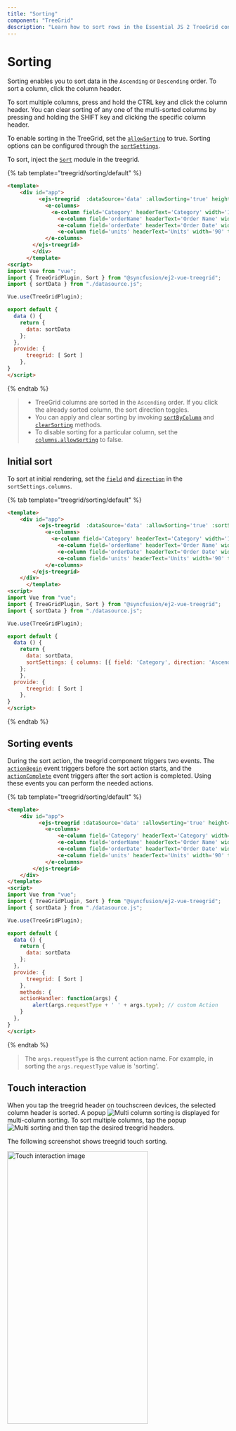 ```yaml
---
title: "Sorting"
component: "TreeGrid"
description: "Learn how to sort rows in the Essential JS 2 TreeGrid control, perform initial sorting, and customize sorting logic."
---
```


# Sorting

Sorting enables you to sort data in the `Ascending` or `Descending` order.
To sort a column, click the column header.

To sort multiple columns, press and hold the CTRL key and click the column header.  You can clear sorting of any one of the multi-sorted columns by pressing and holding the SHIFT key and clicking the specific column header.

To enable sorting in the TreeGrid, set the [`allowSorting`](../api/treegrid/#allowsorting) to true. Sorting options can be configured through the [`sortSettings`](../api/treegrid/sortSettings).

To sort, inject the [`Sort`](../api/treegrid/#sortmodule) module in the treegrid.

{% tab template="treegrid/sorting/default" %}

```html
<template>
    <div id="app">
          <ejs-treegrid  :dataSource='data' :allowSorting='true' height='315px' childMapping='subtasks' :treeColumnIndex='0'>
            <e-columns>
              <e-column field='Category' headerText='Category' width='140'></e-column>
                <e-column field='orderName' headerText='Order Name' width='200'></e-column>
                <e-column field='orderDate' headerText='Order Date' width='150' format="yMd" textAlign='Right'></e-column>
                <e-column field='units' headerText='Units' width='90' textAlign='Right'></e-column>
            </e-columns>
        </ejs-treegrid>
        </div>
      </template>
<script>
import Vue from "vue";
import { TreeGridPlugin, Sort } from "@syncfusion/ej2-vue-treegrid";
import { sortData } from "./datasource.js";

Vue.use(TreeGridPlugin);

export default {
  data () {
    return {
      data: sortData
    };
  },
  provide: {
      treegrid: [ Sort ]
    },
}
</script>

```

{% endtab %}

> * TreeGrid columns are sorted in the `Ascending` order. If you click the already sorted column, the sort direction toggles.
> * You can apply and clear sorting by invoking [`sortByColumn`](../api/treegrid/#sortbycolumn) and
[`clearSorting`](../api/treegrid/#clearsorting) methods.
> * To disable sorting for a particular column, set the [`columns.allowSorting`](../api/treegrid/column/#allowSorting) to false.

## Initial sort

To sort at initial rendering, set the [`field`](../api/treegrid/sortDescriptorModel/#field) and
[`direction`](../api/treegrid/sortDescriptorModel/#direction) in the `sortSettings.columns`.

{% tab template="treegrid/sorting/default" %}

```html
<template>
    <div id="app">
          <ejs-treegrid  :dataSource='data' :allowSorting='true' :sortSettings='sortSettings' childMapping='subtasks' :treeColumnIndex='1'>
            <e-columns>
              <e-column field='Category' headerText='Category' width='140'></e-column>
                <e-column field='orderName' headerText='Order Name' width='200'></e-column>
                <e-column field='orderDate' headerText='Order Date' width='120' format="yMd" textAlign='Right'></e-column>
                <e-column field='units' headerText='Units' width='90' textAlign='Right'></e-column>
            </e-columns>
        </ejs-treegrid>
    </div>
      </template>
<script>
import Vue from "vue";
import { TreeGridPlugin, Sort } from "@syncfusion/ej2-vue-treegrid";
import { sortData } from "./datasource.js";

Vue.use(TreeGridPlugin);

export default {
  data () {
    return {
      data: sortData,
      sortSettings: { columns: [{ field: 'Category', direction: 'Ascending' }, { field: 'orderName', direction: 'Ascending' }] }
    };
    },
  provide: {
      treegrid: [ Sort ]
    },
}
</script>

```

{% endtab %}

## Sorting events

During the sort action, the treegrid component triggers two events. The [`actionBegin`](../api/treegrid/#actionbegin) event triggers before the sort action starts, and the [`actionComplete`](../api/treegrid/#actioncomplete) event triggers after the sort action is completed. Using these events you can perform the needed actions.

{% tab template="treegrid/sorting/default" %}

```html
<template>
    <div id="app">
          <ejs-treegrid :dataSource='data' :allowSorting='true' height='315px' childMapping='subtasks' :treeColumnIndex='1'  :actionComplete='actionHandler' :actionBegin='actionHandler'>
            <e-columns>
                <e-column field='Category' headerText='Category' width='140'></e-column>
                <e-column field='orderName' headerText='Order Name' width='200'></e-column>
                <e-column field='orderDate' headerText='Order Date' width='120' format="yMd" textAlign='Right'></e-column>
                <e-column field='units' headerText='Units' width='90' textAlign='Right'></e-column>
            </e-columns>
        </ejs-treegrid>
    </div>
</template>
<script>
import Vue from "vue";
import { TreeGridPlugin, Sort } from "@syncfusion/ej2-vue-treegrid";
import { sortData } from "./datasource.js";

Vue.use(TreeGridPlugin);

export default {
  data () {
    return {
      data: sortData
    };
  },
  provide: {
      treegrid: [ Sort ]
    },
    methods: {
    actionHandler: function(args) {
        alert(args.requestType + ' ' + args.type); // custom Action
    }
  },
}
</script>

```

{% endtab %}

> The `args.requestType` is the current action name. For example, in sorting the `args.requestType` value is 'sorting'.

## Touch interaction

When you tap the treegrid header on touchscreen devices, the selected column header is sorted. A popup ![Multi column sorting](/images/sorting.jpg) is displayed for multi-column sorting. To sort multiple columns, tap the popup![Multi sorting](/images/msorting.jpg) and then tap the desired treegrid headers.

The following screenshot shows treegrid touch sorting.

<!-- markdownlint-disable MD033 -->
<img src="../images/touch-sorting.jpg" alt="Touch interaction image" style="width:320px;height: 620px">
<!-- markdownlint-enable MD033 -->
